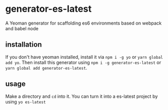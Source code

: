# generator-es-latest
A Yeoman generator for scaffolding es6 environments based on webpack and babel node

## installation
If you don't have yeoman installed, install it via `npm i -g yo` or `yarn global add yo`. 
Then install this generator using `npm i -g generator-es-latest` or `yarn global add generator-es-latest`.

## usage
Make a directory and `cd` into it. You can turn it into a es-latest project by using `yo es-latest`
